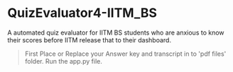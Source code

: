 # QuizEvaluator4-IITM_BS
A automated quiz evaluator for IITM BS students who are anxious to know their scores before IITM release that to their dashboard.

> First Place or Replace your Answer key and transcript in to 'pdf files' folder.
> Run the app.py file.